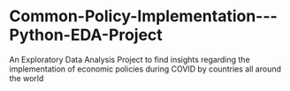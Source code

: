 # Common-Policy-Implementation---Python-EDA-Project
An Exploratory Data Analysis Project to find insights regarding the implementation of economic policies during COVID by countries all around the world

